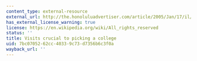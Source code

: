 ```yaml
---
content_type: external-resource
external_url: http://the.honoluluadvertiser.com/article/2005/Jan/17/il/il08a.html
has_external_license_warning: true
license: https://en.wikipedia.org/wiki/All_rights_reserved
status: ''
title: Visits crucial to picking a college
uid: 7bc07052-62cc-4033-9c73-d7356b6c3f0a
wayback_url: ''
---
```

